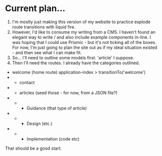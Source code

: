 
# Current plan...

1. I'm mostly just making this version of my website to practice explode route transitions with liquid fire.
2. However, I'd like to consume my writing from a CMS. I haven't found an elegant way to write / and also include example components in-line. I was hoping that I could use Prismic - but it's not ticking all of the boxes. For now, I'm just going to plan the site out as if my ideal situation existed - and then see what I can make fit.
3. So... I'll need to outline some models first. 'article' I suppose.
4. Then I'll need the routes. I already have the categories outlined.

- welcome (home route) application-index > transitionTo('welcome')
- - contact
- - articles (seed those - for now, from a JSON file?)
- - - Guidance (that type of article)
- - - Design (etc.)
- - - Implementation (code etc)

That should be a good start.
